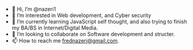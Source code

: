 - 👋 Hi, I’m @nazeri1
- 👀 I’m interested in Web development, and Cyber security
- 🌱 I’m currently learning JavaScript self thought, and also trying to finish my BA/BS in Internet/Digital Media. 
- 💞️ I’m looking to collaborate on Software development and structer.
- 📫 How to reach me frednazeri@gmail.com.

<!---
nazeri1/nazeri1 is a ✨ special ✨ repository because its `README.md` (this file) appears on your GitHub profile.
You can click the Preview link to take a look at your changes.
--->
